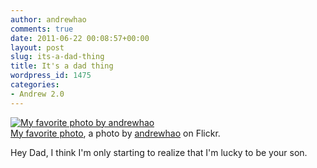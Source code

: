 ```yaml
---
author: andrewhao
comments: true
date: 2011-06-22 00:08:57+00:00
layout: post
slug: its-a-dad-thing
title: It's a dad thing
wordpress_id: 1475
categories:
- Andrew 2.0
---
```


[![My favorite photo by andrewhao](http://farm4.static.flickr.com/3442/5827940290_090aff0591.jpg)](http://www.flickr.com/photos/andrewhao/5827940290/)  
[My favorite photo](http://www.flickr.com/photos/andrewhao/5827940290/), a photo by [andrewhao](http://www.flickr.com/photos/andrewhao/) on Flickr.

Hey Dad, I think I'm only starting to realize that I'm lucky to be your son.
